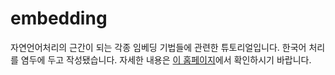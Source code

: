 # embedding
자연언어처리의 근간이 되는 각종 임베딩 기법들에 관련한 튜토리얼입니다. 한국어 처리를 염두에 두고 작성됐습니다.
자세한 내용은 [이 홈페이지](http://ratsgo.github.io/embedding)에서 확인하시기 바랍니다.
